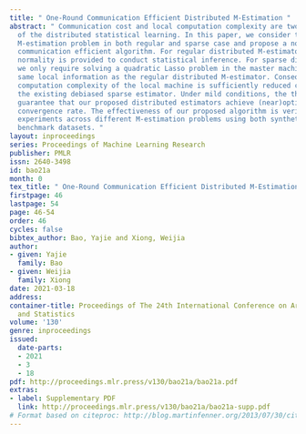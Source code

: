 ```yaml
---
title: " One-Round Communication Efficient Distributed M-Estimation "
abstract: " Communication cost and local computation complexity are two main bottlenecks
  of the distributed statistical learning. In this paper, we consider the distributed
  M-estimation problem in both regular and sparse case and propose a novel one-round
  communication efficient algorithm. For regular distributed M-estimator, the asymptotic
  normality is provided to conduct statistical inference. For sparse distributed M-estimator,
  we only require solving a quadratic Lasso problem in the master machine using the
  same local information as the regular distributed M-estimator. Consequently, the
  computation complexity of the local machine is sufficiently reduced compared with
  the existing debiased sparse estimator. Under mild conditions, the theoretical results
  guarantee that our proposed distributed estimators achieve (near)optimal statistical
  convergence rate. The effectiveness of our proposed algorithm is verified through
  experiments across different M-estimation problems using both synthetic and real
  benchmark datasets. "
layout: inproceedings
series: Proceedings of Machine Learning Research
publisher: PMLR
issn: 2640-3498
id: bao21a
month: 0
tex_title: " One-Round Communication Efficient Distributed M-Estimation "
firstpage: 46
lastpage: 54
page: 46-54
order: 46
cycles: false
bibtex_author: Bao, Yajie and Xiong, Weijia
author:
- given: Yajie
  family: Bao
- given: Weijia
  family: Xiong
date: 2021-03-18
address:
container-title: Proceedings of The 24th International Conference on Artificial Intelligence
  and Statistics
volume: '130'
genre: inproceedings
issued:
  date-parts:
  - 2021
  - 3
  - 18
pdf: http://proceedings.mlr.press/v130/bao21a/bao21a.pdf
extras:
- label: Supplementary PDF
  link: http://proceedings.mlr.press/v130/bao21a/bao21a-supp.pdf
# Format based on citeproc: http://blog.martinfenner.org/2013/07/30/citeproc-yaml-for-bibliographies/
---
```

